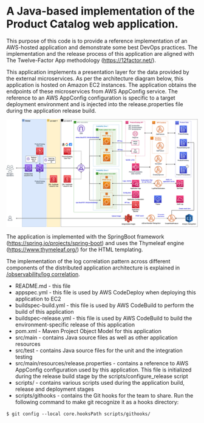A Java-based implementation of the Product Catalog web application.
===================================================================
This purpose of this code is to provide a reference implementation of an AWS-hosted application and demonstrate some best DevOps practices. The implementation and the release process of this application are aligned with The Twelve-Factor App methodology (https://12factor.net/).    

This application implements a presentation layer for the data provided by the external microservices. As per the architecture diagram below, this application is hosted on Amazon EC2 instances. The application obtains the endpoints of these microservices from AWS AppConfig service. The reference to an AWS AppConfig configuration is specific to a target deployment environment and is injected into the release.properties file during the application release build.

![Architecture Diagram](https://raw.githubusercontent.com/realokun/aws/master/diagrams/ProductCatalogArch.png)

The application is implemented with the SpringBoot framework (https://spring.io/projects/spring-boot) and uses the Thymeleaf engine (https://www.thymeleaf.org/) for the HTML templating.

The implementation of the log correlation pattern across different components of the distributed application architecture is explained in [/observability/log correlation](https://github.com/realokun/aws/tree/master/observability/log%20correlation).

* README.md - this file
* appspec.yml - this file is used by AWS CodeDeploy when deploying this application to EC2
* buildspec-build.yml - this file is used by AWS CodeBuild to perform the build of this application
* buildspec-release.yml - this file is used by AWS CodeBuild to build the environment-specific release of this application 
* pom.xml - Maven Project Object Model for this application
* src/main - contains Java source files as well as other application resources
* src/test - contains Java source files for the unit and the integration testing
* src/main/resources/release.properties - contains a reference to AWS AppConfig configuration used by this application. This file is initialized during the release build stage by the scripts/configure_release script
* scripts/ - contains various scripts used during the application build, release and deployment stages
* scripts/githooks - contains the Git hooks for the team to share. Run the following command to make git recognize it as a hooks directory:
```
$ git config --local core.hooksPath scripts/githooks/
```
